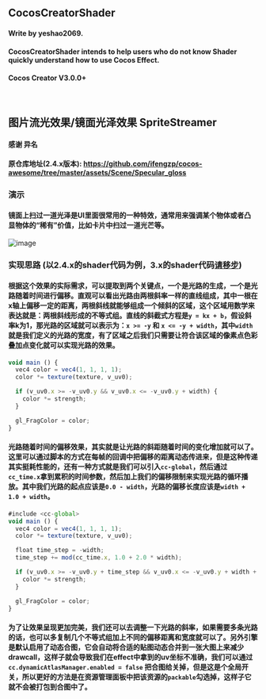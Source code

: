 ## CocosCreatorShader
#### Write by yeshao2069.
#### CocosCreatorShader intends to help users who do not know Shader quickly understand how to use Cocos Effect.
#### Cocos Creator V3.0.0+
&nbsp;

## 图片流光效果/镜面光泽效果  SpriteStreamer
#### 感谢 异名 
#### 原仓库地址(2.4.x版本): https://github.com/ifengzp/cocos-awesome/tree/master/assets/Scene/Specular_gloss
### 演示
#### 镜面上扫过一道光泽是UI里面很常用的一种特效，通常用来强调某个物体或者凸显物体的“稀有”价值，比如卡片中扫过一道光芒等。
![image](https://gitee.com/yeshaohelpme/ShaderDemoImageLibrary/raw/master/image/SpriteStreamer.gif)
### 实现思路 (以2.4.x的shader代码为例，3.x的shader代码[请移步](https://gitee.com/yeshao2069/cocos-creator-shader/blob/v3.0.0/SpriteEffect/SpriteStreamer/assets/res/shader/SpriteStreamer.effect))
#### 根据这个效果的实际需求，可以提取到两个关键点，一个是光路的生成，一个是光路随着时间进行偏移。直观可以看出光路由两根斜率一样的直线组成，其中一根在x轴上偏移一定的距离，两根斜线就能够组成一个倾斜的区域，这个区域用数学来表达就是：两根斜线形成的不等式组。直线的斜截式方程是`y = kx + b`，假设斜率k为1，那光路的区域就可以表示为：`x >= -y` 和 `x <= -y + width`，其中`width`就是我们定义的光路的宽度，有了区域之后我们只需要让符合该区域的像素点色彩叠加点变化就可以实现光路的效果。
```ts
void main () {
  vec4 color = vec4(1, 1, 1, 1);
  color *= texture(texture, v_uv0);

  if (v_uv0.x >= -v_uv0.y && v_uv0.x <= -v_uv0.y + width) {
    color *= strength;
  }

  gl_FragColor = color;
}
```
#### 光路随着时间的偏移效果，其实就是让光路的斜距随着时间的变化增加就可以了。这里可以通过脚本的方式在每帧的回调中把偏移的距离动态传进来，但是这种传递其实挺耗性能的，还有一种方式就是我们可以引入`cc-global`，然后通过`cc_time.x`拿到累积的时间参数，然后加上我们的偏移限制来实现光路的循环播放。其中我们光路的起点应该是`0.0 - width`，光路的偏移长度应该是`width + 1.0 + width`。
```ts
#include <cc-global>
void main () {
  vec4 color = vec4(1, 1, 1, 1);
  color *= texture(texture, v_uv0);

  float time_step = -width;
  time_step += mod(cc_time.x, 1.0 + 2.0 * width);

  if (v_uv0.x >= -v_uv0.y + time_step && v_uv0.x <= -v_uv0.y + width + time_step) {
    color *= strength;
  }

  gl_FragColor = color;
}
```
#### 为了让效果呈现更加完美，我们还可以去调整一下光路的斜率，如果需要多条光路的话，也可以多复制几个不等式组加上不同的偏移距离和宽度就可以了。另外引擎是默认启用了动态合图，它会自动将合适的贴图动态合并到一张大图上来减少drawcall，这样子就会导致我们在effect中拿到的uv坐标不准确，我们可以通过 `cc.dynamicAtlasManager.enabled = false` 把合图给关掉，但是这是个全局开关，所以更好的方法是在资源管理面板中把该资源的`packable`勾选掉，这样子它就不会被打包到合图中了。